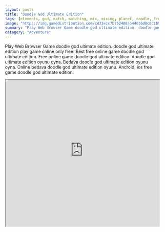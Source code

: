 ```yaml
---
layout: posts
title: "Doodle God Ultimate Edition"
tags: [elements, god, match, matching, mix, mixing, planet, doodle, free, online, games, oyna, game, free, games, play, play, games]
image: "https://img.gamedistribution.com/cd33ecc7b752408ab44036d0c8c1b91f.jpg"
summary: "Play Web Browser Game doodle god ultimate edition. doodle god ultimate edition play game online only free. Best free online game doodle god ultimate edition. Free online game doodle god ultimate edition. doodle god ultimate edition oyunu oyna. Bedava doodle god ultimate edition oyunu oyna. Online bedava doodle god ultimate edition oyunu. Android, ios free game doodle god ultimate edition."
category: "Adventure"
---
```


Play Web Browser Game doodle god ultimate edition. doodle god ultimate edition play game online only free. Best free online game doodle god ultimate edition. Free online game doodle god ultimate edition. doodle god ultimate edition oyunu oyna. Bedava doodle god ultimate edition oyunu oyna. Online bedava doodle god ultimate edition oyunu. Android, ios free game doodle god ultimate edition.

<iframe width="100%" height="480px;" src="https://html5.gamedistribution.com/cd33ecc7b752408ab44036d0c8c1b91f/"></iframe>